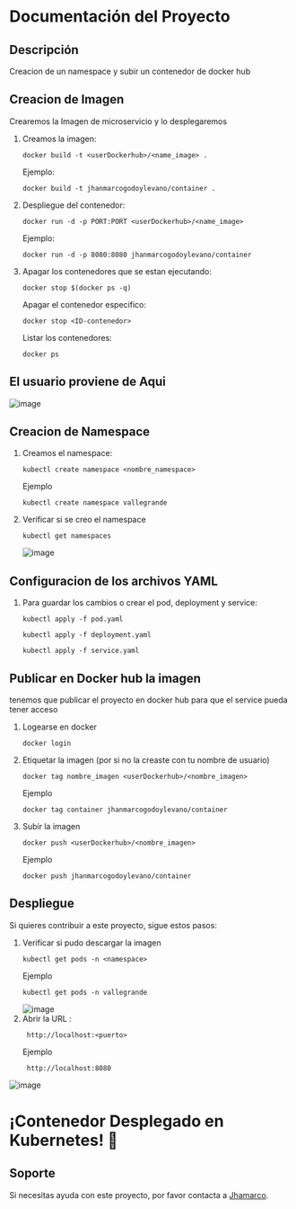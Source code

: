 # Documentación del Proyecto

## Descripción
Creacion de un namespace y subir un contenedor de docker hub

## Creacion de Imagen
Crearemos la Imagen de microservicio y lo desplegaremos

1. Creamos la imagen:
    ```
    docker build -t <userDockerhub>/<name_image> .
    ```
   Ejemplo:
    ```
    docker build -t jhanmarcogodoylevano/container .
    ```

2. Despliegue del contenedor:
    ```
    docker run -d -p PORT:PORT <userDockerhub>/<name_image>
    ```
   Ejemplo:
    ```
    docker run -d -p 8080:8080 jhanmarcogodoylevano/container 
    ```
3. Apagar los contenedores que se estan ejecutando:
    ```
    docker stop $(docker ps -q)
    ```
    Apagar el contenedor especifico:
    ```
    docker stop <ID-contenedor>
    ```
   Listar los contenedores:
    ```
    docker ps
    ```
## El usuario proviene de Aqui
![image](https://github.com/JhanmarcoGodoyLevano/PrimerClusterKubernetes/assets/111781171/c992f5ef-fdcb-43d7-be47-0468cebf0c9f)

## Creacion de Namespace
1. Creamos el namespace:
    ```
   kubectl create namespace <nombre_namespace>
    ```
    Ejemplo
    ```
   kubectl create namespace vallegrande
    ```
2. Verificar si se creo el namespace
    ```
   kubectl get namespaces
    ```
    ![image](https://github.com/JhanmarcoGodoyLevano/PrimerClusterKubernetes/assets/111781171/e9e464e7-73f0-4bb1-8ea8-3b9203643b2f)
   
## Configuracion de los archivos YAML
1. Para guardar los cambios o crear el pod, deployment y service:
    ```
   kubectl apply -f pod.yaml
    ```
    ```
   kubectl apply -f deployment.yaml
    ```
    ```
   kubectl apply -f service.yaml
    ```

## Publicar en Docker hub la imagen
tenemos que publicar el proyecto en docker hub para que el service pueda tener acceso

1. Logearse en docker
   ```
   docker login
    ```
2. Etiquetar la imagen (por si no la creaste con tu nombre de usuario)
   ```
   docker tag nombre_imagen <userDockerhub>/<nombre_imagen>
   ```
   Ejemplo
   ```
   docker tag container jhanmarcogodoylevano/container
    ```
3. Subir la imagen
   ```
   docker push <userDockerhub>/<nombre_imagen>
    ```
   Ejemplo
   ```
   docker push jhanmarcogodoylevano/container
    ```
## Despliegue
Si quieres contribuir a este proyecto, sigue estos pasos:

1. Verificar si pudo descargar la imagen
    ```
    kubectl get pods -n <namespace>
    ```
   Ejemplo
    ```
    kubectl get pods -n vallegrande
    ```
    ![image](https://github.com/JhanmarcoGodoyLevano/PrimerClusterKubernetes/assets/111781171/e96a3766-c17c-42ce-8a21-b50b1d95f6d7)
2. Abrir la URL :
   ```
    http://localhost:<puerto>
    ```
   Ejemplo
   ```
    http://localhost:8080
    ```
![image](https://github.com/JhanmarcoGodoyLevano/PrimerClusterKubernetes/assets/111781171/a76718e9-44db-4bd1-887c-76666b809207)

# ¡Contenedor Desplegado en Kubernetes! 🚀
## Soporte
Si necesitas ayuda con este proyecto, por favor contacta a [Jhamarco](mailto:jhanmarco.godoy@vallegrande.edu.pe).



